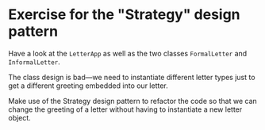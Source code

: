 # Exercise for the "Strategy" design pattern

Have a look at the `LetterApp` as well as the two classes `FormalLetter` and `InformalLetter`.

The class design is bad—we need to instantiate different letter types just to get a different greeting embedded into
our letter.

Make use of the Strategy design pattern to refactor the code so that we can change the greeting of a letter without
having to instantiate a new letter object.
